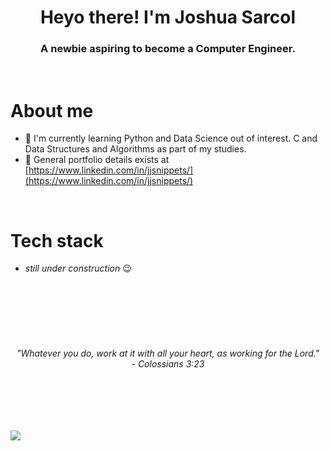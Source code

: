 <h1 align="center"> Heyo there! I'm Joshua Sarcol </h1>
<h3 align="center"> A newbie aspiring to become a Computer Engineer. </h3>

<br>

# About me
- 🌱 I'm currently learning Python and Data Science out of interest. C and Data Structures and Algorithms as part of my studies.
- 📄 General portfolio details exists at [https://www.linkedin.com/in/jjsnippets/](https://www.linkedin.com/in/jjsnippets/)

<br>

# Tech stack
- *still under construction* 😉

<br>
<br>
<br>
<br>
<br>

<h6 align="center">
    "Whatever you do, work at it with all your heart, as working for the Lord." <br>
     - Colossians 3:23
</h6>

<br>
<br>
<br>

[![](https://visitcount.itsvg.in/api?id=jjsnippets&label=Profile%20Views&color=12&icon=5&pretty=true)](https://visitcount.itsvg.in)









<!--
just putting down the basics, future me can certainly fill this more :D



- 🔭 I’m currently working on ...
- 🌱 I’m currently learning ...
- 👯 I’m looking to collaborate on ...
- 🤔 I’m looking for help with ...
- 💬 Ask me about ...
- 📫 How to reach me: ...
- 😄 Pronouns: ...
- ⚡ Fun fact: ...
-->
